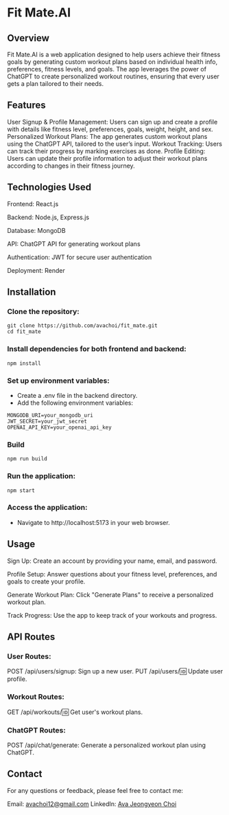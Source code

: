 # Fit Mate.AI

## Overview
Fit Mate.AI is a web application designed to help users achieve their fitness goals by generating custom workout plans based on individual health info, preferences, fitness levels, and goals. The app leverages the power of ChatGPT to create personalized workout routines, ensuring that every user gets a plan tailored to their needs.

## Features
User Signup & Profile Management: Users can sign up and create a profile with details like fitness level, preferences, goals, weight, height, and sex.
Personalized Workout Plans: The app generates custom workout plans using the ChatGPT API, tailored to the user’s input.
Workout Tracking: Users can track their progress by marking exercises as done.
Profile Editing: Users can update their profile information to adjust their workout plans according to changes in their fitness journey.


## Technologies Used
Frontend: React.js

Backend: Node.js, Express.js

Database: MongoDB

API: ChatGPT API for generating workout plans

Authentication: JWT for secure user authentication

Deployment: Render

## Installation
### Clone the repository:

```
git clone https://github.com/avachoi/fit_mate.git
cd fit_mate
```

### Install dependencies for both frontend and backend:

```
npm install
```

### Set up environment variables:

- Create a .env file in the backend directory.
- Add the following environment variables:
```
MONGODB_URI=your_mongodb_uri
JWT_SECRET=your_jwt_secret
OPENAI_API_KEY=your_openai_api_key
```

### Build 
```
npm run build
```
### Run the application:

```
npm start
```
### Access the application:

- Navigate to http://localhost:5173 in your web browser.
## Usage
Sign Up: Create an account by providing your name, email, and password.

Profile Setup: Answer questions about your fitness level, preferences, and goals to create your profile.

Generate Workout Plan: Click "Generate Plans" to receive a personalized workout plan.

Track Progress: Use the app to keep track of your workouts and progress.

## API Routes
### User Routes:
POST /api/users/signup: Sign up a new user.
PUT /api/users/:id: Update user profile.
### Workout Routes:
GET /api/workouts/:id: Get user's workout plans.
### ChatGPT Routes:
POST /api/chat/generate: Generate a personalized workout plan using ChatGPT.



## Contact
For any questions or feedback, please feel free to contact me:

Email: avachoi12@gmail.com
LinkedIn: [Ava Jeongyeon Choi](https://www.linkedin.com/in/ava-jeongyeonchoi)
